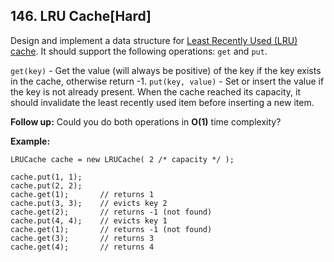 ## 146.  LRU Cache[Hard]

 Design and implement a data structure for [Least Recently Used (LRU) cache](https://en.wikipedia.org/wiki/Cache_replacement_policies#LRU). It should support the following operations: `get` and `put`. 

 `get(key)` - Get the value (will always be positive) of the key if the key exists in the cache, otherwise return -1.
 `put(key, value)` - Set or insert the value if the key is not  already present. When the cache reached its capacity, it should  invalidate the least recently used item before inserting a new item. 

**Follow up:**
 Could you do both operations in **O(1)** time complexity?

**Example:** 

```
LRUCache cache = new LRUCache( 2 /* capacity */ );

cache.put(1, 1);
cache.put(2, 2);
cache.get(1);       // returns 1
cache.put(3, 3);    // evicts key 2
cache.get(2);       // returns -1 (not found)
cache.put(4, 4);    // evicts key 1
cache.get(1);       // returns -1 (not found)
cache.get(3);       // returns 3
cache.get(4);       // returns 4
```
